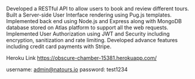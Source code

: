 
Developed a RESTful API to allow users to book and review different tours.
Built a Server-side User Interface rendering using Pug.js templates.
Implemented back end using Node.js and Express along with MongoDB database stored on Atlas platform to support all the web requests.
Implemented User Authorization using JWT and Security including encryption, sanitization and rate limiting.
Developed advance features including credit card payments with Stripe.

Heroku Link
https://obscure-chamber-15381.herokuapp.com/

username: admin@natours.io
password: test1234
